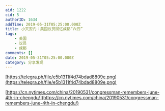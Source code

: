 ```yaml
---
aid: 1222
cid: 5
authorID: 1634
addTime: 2019-05-31T05:25:00.000Z
title: 小天安门：美国议员回忆成都“六四”
tags:
    - 美国
    - 议员
    - 成都
comments: []
date: 2019-05-31T05:25:00.000Z
category: 分享发现
---
```


[https://telegra.ph/file/e5b1311f4d74bdad8809e.png](https://telegra.ph/file/e5b1311f4d74bdad8809e.png)

[https://cn.nytimes.com/china/20190531/congressman-remembers-june-4th-in-chengdu/](https://cn.nytimes.com/china/20190531/congressman-remembers-june-4th-in-chengdu/)
